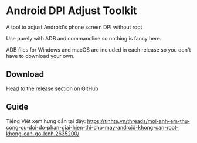 # Android DPI Adjust Toolkit

A tool to adjust Android's phone screen DPI without root

Use purely with ADB and commandline so nothing is fancy here.

ADB files for Windows and macOS are included in each release so you don't have to download your own.

## Download

Head to the release section on GitHub

## Guide

Tiếng Việt xem hưng dẫn tại đây: https://tinhte.vn/threads/moi-anh-em-thu-cong-cu-doi-do-phan-giai-hien-thi-cho-may-android-khong-can-root-khong-can-go-lenh.2635200/
